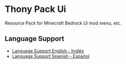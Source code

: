 # Thony Pack Ui
Resource Pack for Minecraft Bedrock Ui mod menu, etc.

## Language Support
- [Language Support English - Inglés](README-en.md)
- [Language Support Spanish - Español](README-es.md)
